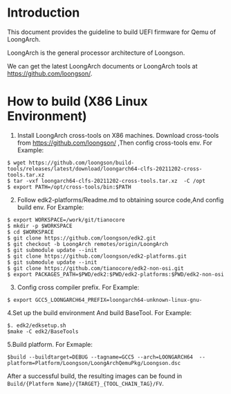 # Introduction

  This document provides the guideline to build UEFI firmware for Qemu of LoongArch.

  LoongArch is the general processor architecture of Loongson.

  We can get the latest LoongArch documents or LoongArch tools at https://github.com/loongson/.

# How to build (X86 Linux Environment)

  1. Install LoongArch cross-tools on X86 machines.
    Download cross-tools from https://github.com/loongson/ ,Then config cross-tools env.
    For Example:
    
    $ wget https://github.com/loongson/build-tools/releases/latest/download/loongarch64-clfs-20211202-cross-tools.tar.xz
    $ tar -vxf loongarch64-clfs-20211202-cross-tools.tar.xz  -C /opt
    $ export PATH=/opt/cross-tools/bin:$PATH
   
  2. Follow edk2-platforms/Readme.md to obtaining source code,And config build env.
    For Example:
    
    $ export WORKSPACE=/work/git/tianocore
    $ mkdir -p $WORKSPACE
    $ cd $WORKSPACE
    $ git clone https://github.com/loongson/edk2.git
    $ git checkout -b LoongArch remotes/origin/LoongArch
    $ git submodule update --init
    $ git clone https://github.com/loongson/edk2-platforms.git
    $ git submodule update --init
    $ git clone https://github.com/tianocore/edk2-non-osi.git
    $ export PACKAGES_PATH=$PWD/edk2:$PWD/edk2-platforms:$PWD/edk2-non-osi
    
  3. Config  cross compiler prefix.
    For Example:
    
    $ export GCC5_LOONGARCH64_PREFIX=loongarch64-unknown-linux-gnu-
    
  4.Set up the build environment And  build BaseTool.
    For Example:
    
    $. edk2/edksetup.sh
    $make -C edk2/BaseTools
    
  5.Build  platform.
    For Exmaple:
    
    $build --buildtarget=DEBUG --tagname=GCC5 --arch=LOONGARCH64  --platform=Platform/Loongson/LoongArchQemuPkg/Loongson.dsc
    
  After a successful build, the resulting images can be found in `Build/{Platform Name}/{TARGET}_{TOOL_CHAIN_TAG}/FV`.

